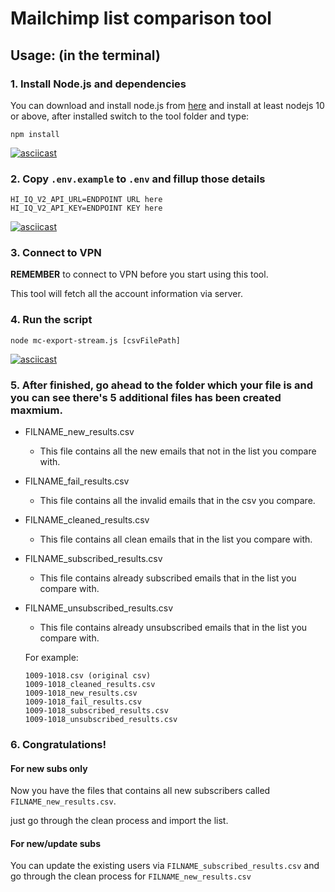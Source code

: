 # Mailchimp list comparison tool

## Usage: (in the terminal)

### 1. Install Node.js and dependencies
    
  You can download and install node.js from [here](https://nodejs.org/en/download/) and install at least nodejs 10 or above, after installed switch to the tool folder and type:

  ```
  npm install
  ```

  [![asciicast](https://asciinema.org/a/pTsvZsX5I47ufv0ylhzGTXK9l.svg)](https://asciinema.org/a/pTsvZsX5I47ufv0ylhzGTXK9l)

### 2. Copy `.env.example` to `.env` and fillup those details

  ```
  HI_IQ_V2_API_URL=ENDPOINT URL here
  HI_IQ_V2_API_KEY=ENDPOINT KEY here
  ```

  [![asciicast](https://asciinema.org/a/pOxxtIEHeqvNqo1I5lMK3Um8V.svg)](https://asciinema.org/a/pOxxtIEHeqvNqo1I5lMK3Um8V)

### 3. Connect to VPN

  **REMEMBER** to connect to VPN before you start using this tool.
  
  This tool will fetch all the account information via server.

### 4. Run the script

  ```
  node mc-export-stream.js [csvFilePath]
  ```

  [![asciicast](https://asciinema.org/a/zV3JiG58Mh3E1Rlvn67qqPsF6.svg)](https://asciinema.org/a/zV3JiG58Mh3E1Rlvn67qqPsF6)

### 5. After finished, go ahead to the folder which your file is and you can see there's 5 additional files has been created maxmium.

  - FILNAME_new_results.csv
    - This file contains all the new emails that not in the list you compare with.
  - FILNAME_fail_results.csv
    - This file contains all the invalid emails that in the csv you compare.
  - FILNAME_cleaned_results.csv
    - This file contains all clean emails that in the list you compare with.
  - FILNAME_subscribed_results.csv
    - This file contains already subscribed emails that in the list you compare with.
  - FILNAME_unsubscribed_results.csv
    - This file contains already unsubscribed emails that in the list you compare with.
  
    For example: 
    ```
    1009-1018.csv (original csv)
    1009-1018_cleaned_results.csv
    1009-1018_new_results.csv
    1009-1018_fail_results.csv
    1009-1018_subscribed_results.csv
    1009-1018_unsubscribed_results.csv
    ```

### 6. Congratulations!

  #### For new subs only
  Now you have the files that contains all new subscribers called `FILNAME_new_results.csv`.
  
  just go through the clean process and import the list.


  #### For new/update subs
  You can update the existing users via `FILNAME_subscribed_results.csv` and go through the clean process for `FILNAME_new_results.csv`

  